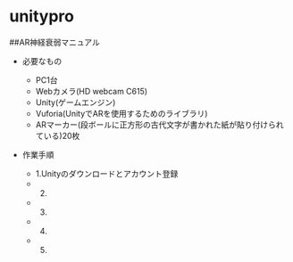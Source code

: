 # unitypro
##AR神経衰弱マニュアル
* 必要なもの
  * PC1台
  * Webカメラ(HD webcam C615)
  * Unity(ゲームエンジン)
  * Vuforia(UnityでARを使用するためのライブラリ)
  * ARマーカー(段ボールに正方形の古代文字が書かれた紙が貼り付けられている)20枚

* 作業手順
  * 1.Unityのダウンロードとアカウント登録
  * 2.
  * 3.
  * 4.
  * 5.
